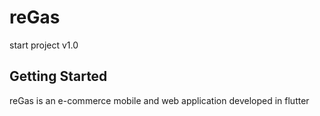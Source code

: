 # reGas

start project v1.0

## Getting Started

reGas is an e-commerce mobile and web application developed in flutter
